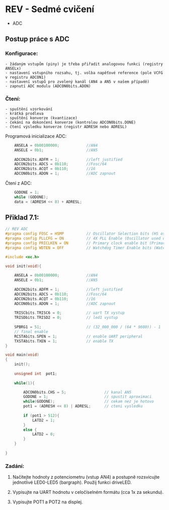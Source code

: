 # REV - Sedmé cvičení
- ADC

## Postup práce s ADC

### Konfigurace:

    - žádaným vstupům (piny) je třeba přiřadit analogovou funkci (registry ANSELx)
    - nastavení vstupního rozsahu, tj. volba napěťové reference (pole VCFG v registru ADCON1)
    - nastavení vstupů pro zvolený kanál (AN4 a AN5 v našem případě)
    - zapnutí ADC modulu (ADCON0bits.ADON)

### Čtení:

    - spuštění vzorkování
    - krátká prodleva
    - spuštění konverze (kvantizace)
    - čekání na dokončení konverze (kontrolou ADCON0bits.DONE)
    - čtení výsledku konverze (registr ADRESH nebo ADRESL)

Programová inicializace ADC:
```c
    ANSELA = 0b00100000;            //AN4
    ANSELE = 0b1;                   //AN5
 
    ADCON2bits.ADFM = 1;            //left justified
    ADCON2bits.ADCS = 0b110;        //Fosc/64
    ADCON2bits.ACQT = 0b110;        //16
    ADCON0bits.ADON = 1;            //ADC zapnout
```

Čtení z ADC:
```c
    GODONE = 1;
    while (GODONE);
    data = (ADRESH << 8) + ADRESL;
```

## Přiklad 7.1:

```c
// REV ADC
#pragma config FOSC = HSMP          // Oscillator Selection bits (HS oscillator (medium power 4-16 MHz))
#pragma config PLLCFG = ON          // 4X PLL Enable (Oscillator used directly)
#pragma config PRICLKEN = ON        // Primary clock enable bit (Primary clock is always enabled)
#pragma config WDTEN = OFF          // Watchdog Timer Enable bits (Watch dog timer is always disabled. SWDTEN has no effect.)

#include <xc.h>

void init(void){
  
    ANSELA = 0b00100000;            //AN4
    ANSELE = 0b1;                   //AN5
 
    ADCON2bits.ADFM = 1;            //left justified
    ADCON2bits.ADCS = 0b110;        //Fosc/64
    ADCON2bits.ACQT = 0b110;        //16
    ADCON0bits.ADON = 1;            //ADC zapnout
    
    TRISCbits.TRISC6 = 0;           // uart TX vystup
    TRISDbits.TRISD2 = 0;           // led1 vystup
    
    SPBRG1 = 51;                    // (32_000_000 / (64 * 9600)) - 1
    // final enable
    RCSTAbits.SPEN = 1;             // enable UART peripheral
    TXSTAbits.TXEN = 1;             // enable TX
}

void main(void)
{
    init();
    
    unsigned int  pot1;
    
    while(1){

        ADCON0bits.CHS = 5;                 // kanal AN5
        GODONE = 1;                         // spustit aproximaci
        while(GODONE);                      // cekam nez je hotovo
        pot1 = (ADRESH << 8) | ADRESL;      // cteni vysledku
        
        if (pot1 > 512){
            LATD2 = 1;
        }
        else {
            LATD2 = 0;
        }
    }
    
}
```

### Zadání:

 1) Načítejte hodnoty z potenciometru (vstup AN4) a postupně rozsvicujte jednotlivé LED0-LED5 (bargraph). Použij funkci driveLED.

 2) Vypisujte na UART hodnotu v celočíselném formátu (cca 1x za sekundu).

 3) Vypisujte POT1 a POT2 na displej.
 

